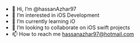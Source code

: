 - 👋 Hi, I’m @hassanAzhar97
- 👀 I’m interested in iOS Development
- 🌱 I’m currently learning iO
- 💞️ I’m looking to collaborate on iOS swift projects
- 📫 How to reach me hassanazhar97@hotmail.com

<!---
hassanAzhar97/hassanAzhar97 is a ✨ special ✨ repository because its `README.md` (this file) appears on your GitHub profile.
You can click the Preview link to take a look at your changes.
--->
